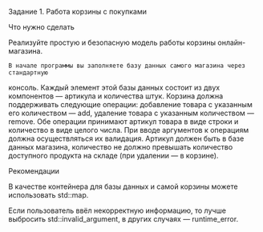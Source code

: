 Задание 1. Работа корзины с покупками

Что нужно сделать

Реализуйте простую и безопасную модель работы корзины онлайн-магазина.

    В начале программы вы заполняете базу данных самого магазина через стандартную 
консоль. Каждый элемент этой базы данных состоит из двух компонентов — артикула и 
количества штук.
    Корзина должна поддерживать следующие операции: добавление товара с указанным 
его количеством — add, удаление товара с указанным количеством — remove. Обе операции
принимают артикул товара в виде строки и количество в виде целого числа.
    При вводе аргументов к операциям должна осуществляться их валидация. Артикул должен
быть в базе данных магазина, количество не должно превышать количество доступного продукта
на складе (при удалении — в корзине).


Рекомендации

В качестве контейнера для базы данных и самой корзины можете использовать std::map.

Если пользователь ввёл некорректную информацию, то лучше выбросить std::invalid_argument, в 
других случаях — runtime_error. 